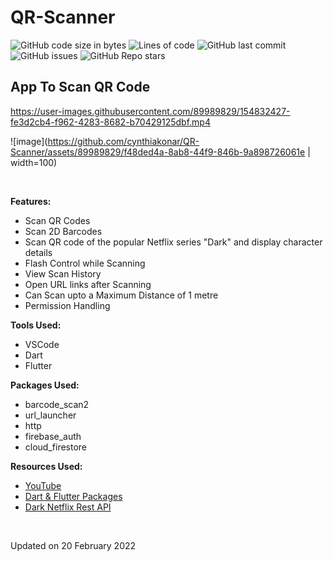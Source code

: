 # QR-Scanner

![GitHub code size in bytes](https://img.shields.io/github/languages/code-size/cynthiakonar/QR-Scanner?style=plastic) ![Lines of code](https://img.shields.io/github/tokei/lines/github/cynthiakonar/QR-Scanner?style=plastic) ![GitHub last commit](https://img.shields.io/github/last-commit/cynthiakonar/QR-Scanner?style=plastic)  ![GitHub issues](https://img.shields.io/github/issues/cynthiakonar/QR-Scanner?style=plastic)  ![GitHub Repo stars](https://img.shields.io/github/stars/cynthiakonar/QR-Scanner?style=plastic) 

## App To Scan QR Code 

https://user-images.githubusercontent.com/89989829/154832427-fe3d2cb4-f962-4283-8682-b70429125dbf.mp4

![image](https://github.com/cynthiakonar/QR-Scanner/assets/89989829/f48ded4a-8ab8-44f9-846b-9a898726061e | width=100)


<br>


**Features:** 
- Scan QR Codes
- Scan 2D Barcodes
- Scan QR code of the popular Netflix series "Dark" and display character details
- Flash Control while Scanning
- View Scan History
- Open URL links after Scanning
- Can Scan upto a Maximum Distance of 1 metre
- Permission Handling

**Tools Used:** 
- VSCode 
- Dart
- Flutter 

**Packages Used:** 
- barcode_scan2
- url_launcher
- http
- firebase_auth
- cloud_firestore

**Resources Used:** 
- [YouTube](https://youtube.com)
- [Dart & Flutter Packages](https://pub.dev/)
- [Dark Netflix Rest API](https://github.com/swetankraj/dark-netflix-api)

<br>

Updated on 20 February 2022
